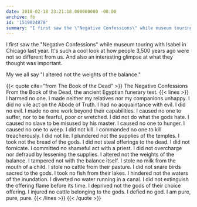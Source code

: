 ```yaml
---
date: 2018-02-18 23:21:18.000000000 -08:00
archive: fb
id: '1519024878'
summary: "I first saw the \"Negative Confessions\" while museum touring with Isabel in Chicago last year. It's such a cool look at how people 3,500 years ago were not so different from us. And also an interesting glimpse at what they thought was important."
---
```


I first saw the "Negative Confessions" while museum touring with Isabel in Chicago last year. It's such a cool look at how people 3,500 years ago were not so different from us. And also an interesting glimpse at what they thought was important.

My we all say "I altered not the weights of the balance."

{{< quote cite="from The Book of the Dead" >}}
The Negative Confessions
From the Book of the Dead, the ancient Egyptian funerary text.
{{< lines >}}
I harmed no one.
I made neither my relatives nor my companions unhappy.
I did no vile act on the Abode of Truth.
I had no acquaintance with evil.
I did no evil.
I made no one work beyond their capabilities.
I caused no one to suffer, nor to be fearful, poor or wretched.
I did not do what the gods hate.
I caused no slave to be misused by his master.
I caused no one to hunger.
I caused no one to weep.
I did not kill.
I commanded no one to kill treacherously.
I did not lie.
I plundered not the supplies of the temples.
I took not the bread of the gods.
I did not steal offerings to the dead.
I did not fornicate.
I committed no shameful act with a priest.
I did not overcharge nor defraud by lessening the supplies.
I altered not the weights of the balance.
I tampered not with the balance itself.
I stole no milk from the mouth of a child.
I stole no cattle from their pasture.
I did not snare birds sacred to the gods.
I took no fish from their lakes.
I hindered not the waters of the inundation.
I diverted no water running in a canal.
I did not extinguish the offering flame before its time.
I deprived not the gods of their choice offering.
I injured no cattle belonging to the gods.
I defied no god.
I am pure, pure, pure.
{{< /lines >}}
{{< /quote >}}